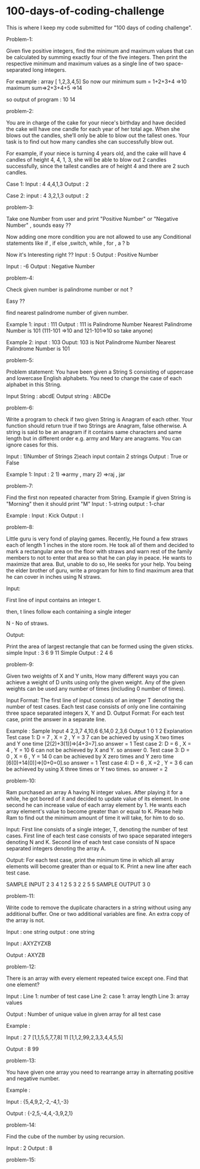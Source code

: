 # 100-days-of-coding-challenge
This is where I keep my code submitted for "100 days of coding challenge".

Problem-1: 

Given five positive integers, find the minimum and maximum values that can be calculated by summing exactly four of the five integers. 
Then print the respective minimum and maximum values as a single line of two space-separated long integers.

For example :
array [ 1,2,3,4,5] 
So now our 
minimum sum = 1+2+3+4 =>10  
maximum sum=>2+3+4+5 =>14 

so output of program : 10 14


problem-2:

You are in charge of the cake for your niece's birthday and have decided the cake will have one candle for each year of her total age. When she blows out the candles, she’ll only be able to blow out the tallest ones. Your task is to find out how many candles she can successfully blow out.

For example, if your niece is turning 4 years old, and the cake will have 4 candles of height 4, 4, 1, 3, she will be able to blow out  2 candles successfully, since the tallest candles are of height  4 and there are 2 such candles.

Case 1: 
Input : 4
4,4,1,3
Output : 2

Case 2:
input : 4
3,2,1,3
output : 2

problem-3:

Take one Number from user and print "Positive Number" or "Negative Number" ,
sounds easy ??

Now adding one more condition you are not allowed to use any Conditional statements like if , if else ,switch, while , for , a ? b 

Now it's Interesting right ??
Input : 5
Output : Positive Number 

Input : -6 
Output : Negative Number

problem-4:

Check given number is palindrome number or not ?

Easy ??

find nearest palindrome number of given number. 

Example 1:
input : 111
Output : 
111 is Palindrome Number 
Nearest Palindrome Number is 101 (111-101 =>10 and 121-101=>10 so take anyone)

Example 2:
input : 103
Ouput:
103 is Not Palindrome Number
Nearest Palindrome Number is 101 

problem-5:

Problem statement:
You have been given a String S
consisting of uppercase and lowercase English alphabets.
You need to change the case of each alphabet in this String.

Input String : abcdE
Output string : ABCDe

problem-6:

Write a program to check if two given String is Anagram of each other. Your function should return true if two Strings are Anagram, false otherwise. A string is said to be an anagram if it contains same characters and same length but in different order e.g. army and Mary are anagrams. You can ignore cases for this.

Input : 
1)Number of Strings 
2)each input contain 2 strings
Output : True or False 

Example 1:
Input : 2
1)
=>army , mary
2)
=>raj , jar

problem-7:

Find the first non repeated character from String. Example if given String is "Morning" then it should print "M"
Input : 1-string 
output : 1-char

Example :
Input : Kick
Output : I

problem-8:

Little guru is very fond of playing games. Recently, He found a few straws each of length 1 inches in the store room. He took all of them and decided to mark a rectangular area on the floor with straws and warn rest of the family members to not to enter that area so that he can play in peace. He wants to maximize that area. But, unable to do so, He seeks for your help. You being the elder brother of guru, write a program for him to find maximum area that he can cover in inches using N straws.

Input:

First line of input contains an integer t. 

then, t lines follow each containing a single integer

 N - No of straws.

Output:

Print the area of largest rectangle that can be formed using the given sticks. 
simple Input :
3
6
9
11
Simple Output :
2
4
6

problem-9:

Given two weights of X and Y units,
How many different ways you can achieve a weight of D units using only the given weight.
Any of the given weights can be used any number of times (including 0 number of times).

Input Format:
The first line of input consists of an integer T denoting the number of test cases.
Each test case consists of only one line containing three space separated integers X, Y and D.
Output Format:
For each test case, print the answer in a separate line.

Example :
Sample Input
4
2,3,7
4,10,6
6,14,0
2,3,6 
Output 
1
0
1
2
Explanation
Test case 1:
D = 7 , X = 2 , Y = 3
7 can be achieved by using X two times and Y one time [2(2)+3(1)]=>[4+3=7].so answer = 1
Test case 2:
D = 6 , X = 4 , Y = 10
6 can not be achieved by X and Y. so answer 0.
Test case 3:
D = 0 , X = 6 , Y = 14
0 can be achieved by X zero times and Y zero time [6(0)+14(0)]=>[0+0=0].so answer = 1
Test case 4:
D = 6 , X =2 , Y = 3
6 can be achieved by using X three times or Y two times. so answer = 2

problem-10:

Ram purchased an array A having N integer values. After playing it for a while, he got bored of it and decided to update value of its element. In one second he can increase value of each array element by 1. He wants each array element's value to become greater than or equal to K. Please help Ram to find out the minimum amount of time it will take, for him to do so.

Input: 
First line consists of a single integer, T, denoting the number of test cases. 
First line of each test case consists of two space separated integers denoting N and K. 
Second line of each test case consists of N space separated integers denoting the array A.

Output:
For each test case, print the minimum time in which all array elements will become greater than or equal to K. Print a new line after each test case.

SAMPLE INPUT 
2
3 4
1 2 5
3 2
2 5 5
SAMPLE OUTPUT 
3
0

problem-11:

Write code to remove the duplicate characters in a string without using any additional buffer. 
One or two additional variables are fine. An extra copy of the array is not.

Input : one string 
output : one string  

Input : AXYZYZXB

Output : AXYZB

problem-12:

There is an array with every element repeated twice except one. Find that one element?

Input : Line 1: number of test case 
           Line 2: case 1: array length 
           Line 3: array values
        
Output : Number of unique value in given array for all test case 

Example :

Input : 
2
7
[1,1,5,5,7,7,8]
11
[1,1,2,99,2,3,3,4,4,5,5]

Output :
8
99

problem-13:

You have given one array you need to rearrange array in alternating positive and negative number.

Example :

Input : {5,4,9,2,-2,-4,1,-3}

Output : {-2,5,-4,4,-3,9,2,1}

problem-14:

Find the cube of the number by using recursion. 

Input : 2
Output : 8

problem-15:




